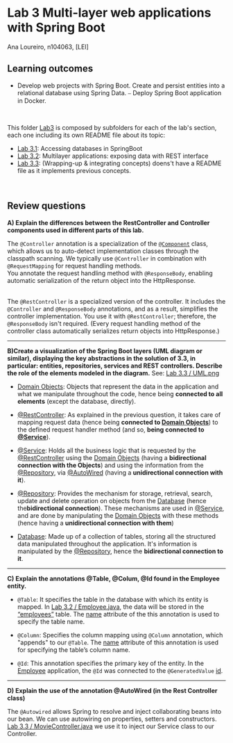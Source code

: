 # Lab 3 Multi-layer web applications with Spring Boot

Ana Loureiro, n104063, [LEI]

## Learning outcomes

- Develop web projects with Spring Boot. Create and persist entities into a relational database using Spring Data.
⎯ Deploy Spring Boot application in Docker.

<br>

This folder <ins>Lab3</ins> is composed by subfolders for each of the lab's section, each one including its own README file about its topic:

- [Lab 3.1](/lab3/lab3.1): Accessing databases in SpringBoot
- [Lab 3.2](/lab3/lab3.2): Multilayer applications: exposing data with REST interface 
- [Lab 3.3](/lab3/lab3.3): (Wrapping-up & integrating concepts) doens't have a README file as it implements previous concepts.

<br> 


## Review questions

**A) Explain the differences between the RestController and Controller components used in different parts of this lab.**

The ```@Controller``` annotation is a specialization of the <ins>```@Component```</ins> class, which allows us to auto-detect implementation classes through the classpath scanning.
We typically use ```@Controller``` in combination with ```@RequestMapping```  for request handling methods.  
You annotate the request handling method with ```@ResponseBody```, enabling automatic serialization of the return object into the HttpResponse.  
<br>

The ```@RestController``` is a specialized version of the controller. It includes the ```@Controller``` and ```@ResponseBody``` annotations, and as a result, simplifies the controller implementation.
You use it with ```@RestController```; therefore, the ```@ResponseBody``` isn't required. (Every request handling method of the controller class automatically serializes return objects into HttpResponse.)
___

**B)Create a visualization of the Spring Boot layers (UML diagram or similar), displaying the key abstractions in the solution of 3.3, in particular: entities, repositories, services and REST controllers. Describe the role of the elements modeled in the diagram.**
See: [Lab 3.3 / UML.png](/lab3/UML.png)

- <ins>Domain Objects</ins>: Objects that represent the data in the application and what we manipulate throughout the code, hence being **connected to all elements** (except the database, directly).

- <ins>@RestController</ins>: As explained in the previous question, it takes care of mapping request data (hence being **connected to <ins>Domain Objects</ins>**) to the defined request handler method (and so, **being connected to <ins>@Service</ins>**).

- <ins>@Service</ins>: Holds all the business logic that is requested by the <ins>@RestController</ins> using the <ins>Domain Objects</ins> (having a **bidirectional connection with the Objects**) and using the information from the <ins>@Repository</ins>, via <ins>@AutoWired</ins> (having a **unidirectional connection with it**).

- <ins>@Repository</ins>: Provides the mechanism for storage, retrieval, search, update and delete operation on objects from the <ins>Database</ins> (hence the**bidirectional connection**). These mechanisms are used in <ins>@Service</ins>, and are done by manipulating the <ins>Domain Objects</ins> with these methods (hence having a **unidirectional connection with them**)

- <ins>Database</ins>: Made up of a collection of tables, storing all the structured data manipulated throughout the application. It's information is manipulated by the <ins>@Repository</ins>, hence the **bidirectional connection to it**.

___

**C) Explain the annotations @Table, @Colum, @Id found in the Employee entity.**

- ```@Table```: It specifies the table in the database with which its entity is mapped. In [Lab 3.2 / Employee.java](/lab3/lab3.2/employeemanage/src/main/java/ua/ana/employeemanage/Employee.java), the data will be stored in the <ins>“employees”</ins> table. The <ins>name</ins> attribute of the this annotation is used to specify the table name.

- ```@Column```: Specifies the column mapping using ```@Column``` annotation, which "appends" to our ```@Table```. The <ins>name</ins> attribute of this annotation is used for specifying the table’s column name.

- ```@Id```: This annotation specifies the primary key of the entity. In the <ins>Employee</ins> application, the ```@Id``` was connected to the ```@GeneratedValue``` <ins>id</ins>.
  
___

**D) Explain the use of the annotation @AutoWired (in the Rest Controller class)**

The ```@Autowired``` allows Spring to resolve and inject collaborating beans into our bean. We can use autowiring on properties, setters and constructors.
[Lab 3.3 / MovieController.java](/lab3/lab3.3/quotesapi/src/main/java/ua/ana/quotesapi/controllers/MovieController.java) we use it to inject our Service class to our Controller.  

